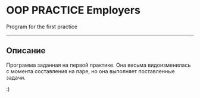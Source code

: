 # OOP PRACTICE Employers
 Program for the first practice

---
## Описание
Программа заданная на первой практике. Она весьма видоизменилась с момента составления
на паре, но она выполняет поставленные задачи.

:)
